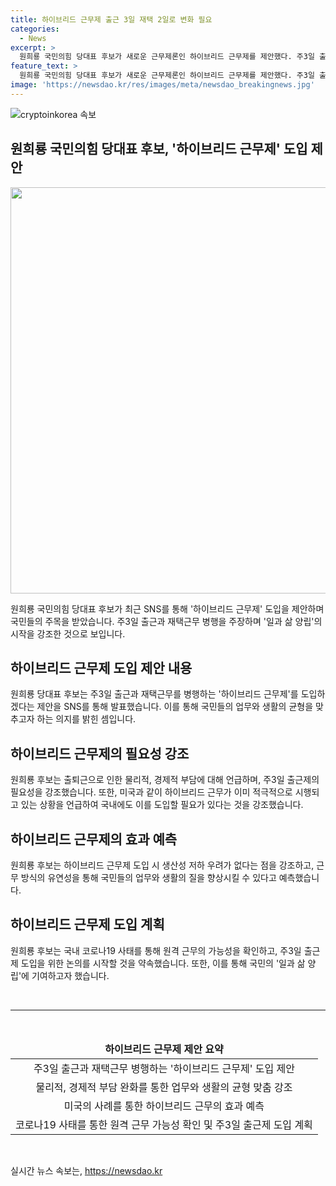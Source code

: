```yaml
---
title: 하이브리드 근무제 출근 3일 재택 2일로 변화 필요
categories:
  - News
excerpt: >
  원희룡 국민의힘 당대표 후보가 새로운 근무제론인 하이브리드 근무제를 제안했다. 주3일 출근과 이틀 재택근무를 동시에 하는 유연근무제로, 이를 통해 교통체증과 일생활 양립의 어려움을 완화하고자 한다. 미국 사무직들의 재택 또는 하이브리드 근무 방식을 언급하며, 코로나19 시대에도 원격 근무가 생산성 저하로 이어지지 않는다는 점을 강조했다. 그는 전 국민의 일과 삶 양립을 위한 중요 과제로 이를 해결하겠다고 강력히 주장했다.
feature_text: >
  원희룡 국민의힘 당대표 후보가 새로운 근무제론인 하이브리드 근무제를 제안했다. 주3일 출근과 이틀 재택근무를 동시에 하는 유연근무제로, 이를 통해 교통체증과 일생활 양립의 어려움을 완화하고자 한다. 미국 사무직들의 재택 또는 하이브리드 근무 방식을 언급하며, 코로나19 시대에도 원격 근무가 생산성 저하로 이어지지 않는다는 점을 강조했다. 그는 전 국민의 일과 삶 양립을 위한 중요 과제로 이를 해결하겠다고 강력히 주장했다.
image: 'https://newsdao.kr/res/images/meta/newsdao_breakingnews.jpg'
---
```


<p><img src="https://newsdao.kr/res/images/meta/newsdao_breakingnews.jpg" alt="cryptoinkorea 속보" /></p>

<h2 data-ke-size="size26">원희룡 국민의힘 당대표 후보, '하이브리드 근무제' 도입 제안</h2>

<p data-ke-size="size16"><a href="https://www.google.com" target="_blank"><img src="https://www.linkpicture.com/q/government-office-5149981_1920.jpg" width="650" /></a></p>

<p>원희룡 국민의힘 당대표 후보가 최근 SNS를 통해 '하이브리드 근무제' 도입을 제안하며 국민들의 주목을 받았습니다. 주3일 출근과 재택근무 병행을 주장하며 '일과 삶 양립'의 시작을 강조한 것으로 보입니다.</p>

<h2 data-ke-size="size24">하이브리드 근무제 도입 제안 내용</h2>

<p data-ke-size="size16">원희룡 당대표 후보는 주3일 출근과 재택근무를 병행하는 '하이브리드 근무제'를 도입하겠다는 제안을 SNS를 통해 발표했습니다. 이를 통해 국민들의 업무와 생활의 균형을 맞추고자 하는 의지를 밝힌 셈입니다.</p>

<h2 data-ke-size="size24">하이브리드 근무제의 필요성 강조</h2>

<p data-ke-size="size16">원희룡 후보는 출퇴근으로 인한 물리적, 경제적 부담에 대해 언급하며, 주3일 출근제의 필요성을 강조했습니다. 또한, 미국과 같이 하이브리드 근무가 이미 적극적으로 시행되고 있는 상황을 언급하여 국내에도 이를 도입할 필요가 있다는 것을 강조했습니다.</p>

<h2 data-ke-size="size24">하이브리드 근무제의 효과 예측</h2>

<p data-ke-size="size16">원희룡 후보는 하이브리드 근무제 도입 시 생산성 저하 우려가 없다는 점을 강조하고, 근무 방식의 유연성을 통해 국민들의 업무와 생활의 질을 향상시킬 수 있다고 예측했습니다.</p>

<h2 data-ke-size="size24">하이브리드 근무제 도입 계획</h2>

<p data-ke-size="size16">원희룡 후보는 국내 코로나19 사태를 통해 원격 근무의 가능성을 확인하고, 주3일 출근제 도입을 위한 논의를 시작할 것을 약속했습니다. 또한, 이를 통해 국민의 '일과 삶 양립'에 기여하고자 했습니다.</p>

<p data-ke-size="size16">&nbsp;</p>

<hr>

<p data-ke-size="size16">&nbsp;</p>

<table>
<thead>
<tr>
<td style="text-align: center; height: 17px;"><b>하이브리드 근무제 제안 요약</b></td>
</tr>
</thead>
<tbody>
<tr>
<td style="text-align: center; height: 17px;">주3일 출근과 재택근무 병행하는 '하이브리드 근무제' 도입 제안</td>
</tr>
<tr>
<td style="text-align: center; height: 17px;">물리적, 경제적 부담 완화를 통한 업무와 생활의 균형 맞춤 강조</td>
</tr>
<tr>
<td style="text-align: center; height: 17px;">미국의 사례를 통한 하이브리드 근무의 효과 예측</td>
</tr>
<tr>
<td style="text-align: center; height: 17px;">코로나19 사태를 통한 원격 근무 가능성 확인 및 주3일 출근제 도입 계획</td>
</tr>
</tbody>
</table>

<p data-ke-size="size16">&nbsp;</p>
실시간 뉴스 속보는, <a href="https://newsdao.kr" rel="dofollow">https://newsdao.kr</a>


